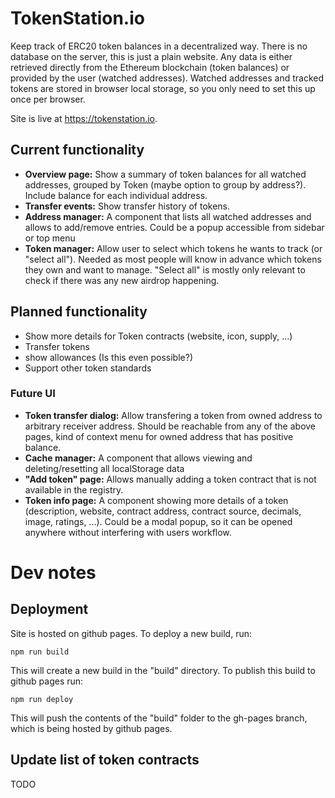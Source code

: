 # TokenStation.io

Keep track of ERC20 token balances in a decentralized way. There is no database on the server, this is just 
a plain website. Any data is either retrieved directly from the Ethereum blockchain (token balances) or 
provided by the user (watched addresses). Watched addresses and tracked tokens are stored in browser local
storage, so you only need to set this up once per browser.

Site is live at https://tokenstation.io.

## Current functionality
 * **Overview page:** Show a summary of token balances for all watched addresses, grouped by Token (maybe 
 option to group by address?). Include balance for each individual address.
 * **Transfer events:** Show transfer history of tokens.
 * **Address manager:** A component that lists all watched addresses and allows to add/remove entries. Could be a 
 popup accessible from sidebar or top menu
 * **Token manager:** Allow user to select which tokens he wants to track (or "select all"). Needed as most people
 will know in advance which tokens they own and want to manage. "Select all" is mostly only relevant to
 check if there was any new airdrop happening.

## Planned functionality
 * Show more details for Token contracts (website, icon, supply, ...)
 * Transfer tokens
 * show allowances (Is this even possible?)
 * Support other token standards

### Future UI
 * **Token transfer dialog:** Allow transfering a token from owned address to arbitrary receiver address.
 Should be reachable from any of the above pages, kind of context menu for owned address that has positive balance.
 * **Cache manager:** A component that allows viewing and deleting/resetting all localStorage data
 * **"Add token" page:** Allows manually adding a token contract that is not available in the registry. 
 * **Token info page:** A component showing more details of a token (description, website, contract address, contract
  source, decimals, image, ratings, ...). Could be a modal popup, so it can be opened anywhere without interfering 
  with users workflow. 


# Dev notes
## Deployment
Site is hosted on github pages. To deploy a new build, run:

`npm run build`

This will create a new build in the "build" directory. To publish this build to github pages run:

`npm run deploy`

This will push the contents of the "build" folder to the gh-pages branch, which is being hosted by github pages.

## Update list of token contracts
TODO
